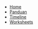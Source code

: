 - [Home](/)
- [Panduan](/panduan/index.md)
- [Timeline](/timeline/index.md)
- [Worksheets](/worksheets/index.md)